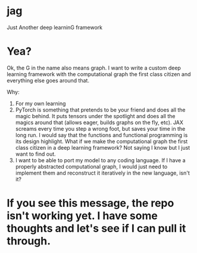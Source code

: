 # jag
Just Another deep learninG framework

# Yea?
Ok, the G in the name also means graph. I want to write a custom deep learning framework with the computational graph 
the first class citizen and everything else goes around that.

Why:
1. For my own learning
2. PyTorch is something that pretends to be your friend and does all the magic behind. It puts tensors under the
spotlight and does all the magics around that (allows eager, builds graphs on the fly, etc). JAX screams every time 
you step a wrong foot, but saves your time in the long run. I would say that the functions and functional programming 
is its design highlight. What if we make the computational graph the first class citizen in a deep learning framework? 
Not saying I know but I just want to find out.
3. I want to be able to port my model to any coding language. If I have a properly abstracted computational graph,
I would just need to implement them and reconstruct it iteratively in the new language, isn't it?

# If you see this message, the repo isn't working yet. I have some thoughts and let's see if I can pull it through.